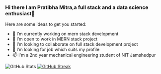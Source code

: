 ### Hi there I am Pratibha Mitra,a full stack and a data science enthusiast👋



Here are some ideas to get you started:

- 🔭 I’m currently working on mern stack development
- 🌱 I’m open to work in MERN stack project
- 👯 I’m looking to collaborate on full stack development project
- 🤔 I’m looking for job which suits my profile
- 📫 I'm a 2nd year mechanical engineering student of NIT Jamshedpur

![GitHub Stats](https://github-readme-stats.vercel.app/api?username=PM-00-STAR&theme=radical)
[![GitHub Streak](https://github-readme-streak-stats.herokuapp.com?user=PM-00-STAR&theme=radical&date_format=M%20j%5B%2C%20Y%5D)](https://git.io/streak-stats)

